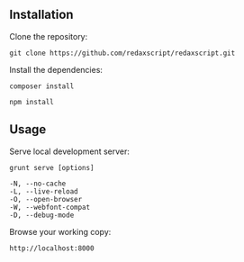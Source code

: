 Installation
------------

Clone the repository:

```
git clone https://github.com/redaxscript/redaxscript.git
```

Install the dependencies:

```
composer install
```

```
npm install
```


Usage
-----

Serve local development server:

```
grunt serve [options]

-N, --no-cache
-L, --live-reload
-O, --open-browser
-W, --webfont-compat
-D, --debug-mode
```

Browse your working copy:

```
http://localhost:8000
```